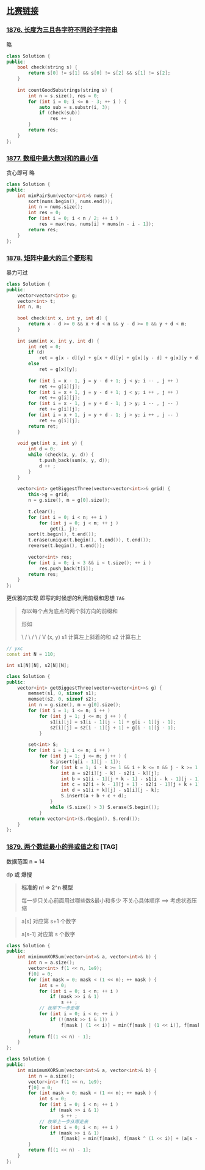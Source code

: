 ## [比赛链接](https://leetcode.cn/contest/biweekly-contest-53/)


### [1876. 长度为三且各字符不同的子字符串](https://leetcode.cn/problems/substrings-of-size-three-with-distinct-characters/)

略

```c++
class Solution {
public:
    bool check(string s) {
        return s[0] != s[1] && s[0] != s[2] && s[1] != s[2];
    }
    
    int countGoodSubstrings(string s) {
        int n = s.size(), res = 0;
        for (int i = 0; i <= n - 3; ++ i ) {
            auto sub = s.substr(i, 3);
            if (check(sub))
                res ++ ;
        }
        return res;
    }
};
```


### [1877. 数组中最大数对和的最小值](https://leetcode.cn/problems/minimize-maximum-pair-sum-in-array/)

贪心即可 略

```c++
class Solution {
public:
    int minPairSum(vector<int>& nums) {
        sort(nums.begin(), nums.end());
        int n = nums.size();
        int res = 0;
        for (int i = 0; i < n / 2; ++ i )
            res = max(res, nums[i] + nums[n - i - 1]);
        return res;
    }
};
```

### [1878. 矩阵中最大的三个菱形和](https://leetcode.cn/problems/get-biggest-three-rhombus-sums-in-a-grid/)

暴力可过

```c++
class Solution {
public:
    vector<vector<int>> g;
    vector<int> t;
    int n, m;
    
    bool check(int x, int y, int d) {
        return x - d >= 0 && x + d < n && y - d >= 0 && y + d < m;
    }
    
    int sum(int x, int y, int d) {
        int ret = 0;
        if (d)
            ret = g[x - d][y] + g[x + d][y] + g[x][y - d] + g[x][y + d];
        else
            ret = g[x][y];
        
        for (int i = x - 1, j = y - d + 1; j < y; i -- , j ++ )
            ret += g[i][j];
        for (int i = x + 1, j = y - d + 1; j < y; i ++ , j ++ )
            ret += g[i][j];
        for (int i = x - 1, j = y + d - 1; j > y; i -- , j -- )
            ret += g[i][j];
        for (int i = x + 1, j = y + d - 1; j > y; i ++ , j -- )
            ret += g[i][j];
        return ret;
    }
    
    void get(int x, int y) {
        int d = 0;
        while (check(x, y, d)) {
            t.push_back(sum(x, y, d));
            d ++ ;
        }
    }
    
    vector<int> getBiggestThree(vector<vector<int>>& grid) {
        this->g = grid;
        n = g.size(), m = g[0].size();
        
        t.clear();
        for (int i = 0; i < n; ++ i )
            for (int j = 0; j < m; ++ j )
                get(i, j);
        sort(t.begin(), t.end());
        t.erase(unique(t.begin(), t.end()), t.end());
        reverse(t.begin(), t.end());
        
        vector<int> res;
        for (int i = 0; i < 3 && i < t.size(); ++ i )
            res.push_back(t[i]);
        return res;
    }
};
```

更优雅的实现 即写的时候想的利用前缀和思想 `TAG`

> 存以每个点为底点的两个斜方向的前缀和
>
> 形如
>
>  \     /
>   \   /
>    \ /
>     V (x, y)
>    s1 计算左上斜着的和 s2 计算右上

```c++
// yxc
const int N = 110;

int s1[N][N], s2[N][N];

class Solution {
public:
    vector<int> getBiggestThree(vector<vector<int>>& g) {
        memset(s1, 0, sizeof s1);
        memset(s2, 0, sizeof s2);
        int n = g.size(), m = g[0].size();
        for (int i = 1; i <= n; i ++ )
            for (int j = 1; j <= m; j ++ ) {
                s1[i][j] = s1[i - 1][j - 1] + g[i - 1][j - 1];
                s2[i][j] = s2[i - 1][j + 1] + g[i - 1][j - 1];
            }
        
        set<int> S;
        for (int i = 1; i <= n; i ++ )
            for (int j = 1; j <= m; j ++ ) {
                S.insert(g[i - 1][j - 1]);
                for (int k = 1; i - k >= 1 && i + k <= n && j - k >= 1 && j + k <= m; k ++ ) {
                    int a = s2[i][j - k] - s2[i - k][j];
                    int b = s1[i - 1][j + k - 1] - s1[i - k - 1][j - 1];
                    int c = s2[i + k - 1][j + 1] - s2[i - 1][j + k + 1];
                    int d = s1[i + k][j] - s1[i][j - k];
                    S.insert(a + b + c + d);
                }
                while (S.size() > 3) S.erase(S.begin());
            }
        return vector<int>(S.rbegin(), S.rend());
    }
};
```

### [1879. 两个数组最小的异或值之和](https://leetcode.cn/problems/minimum-xor-sum-of-two-arrays/) [TAG]

数据范围 n = 14

dp 或 爆搜

> **标准的 n! => 2^n 模型**
>
> 每一步只关心前面用过哪些数&最小和多少 不关心具体顺序 ==> 考虑状态压缩

> a[s] 对应第 s+1 个数字
>
> a[s-1] 对应第 s 个数字

```c++
class Solution {
public:
    int minimumXORSum(vector<int>& a, vector<int>& b) {
        int n = a.size();
        vector<int> f(1 << n, 1e9);
        f[0] = 0;
        for (int mask = 0; mask < (1 << n); ++ mask ) {
            int s = 0;
            for (int i = 0; i < n; ++ i )
                if (mask >> i & 1)
                    s ++ ;
            // 枚举下一步走哪
            for (int i = 0; i < n; ++ i )
                if (!(mask >> i & 1))
                    f[mask | (1 << i)] = min(f[mask | (1 << i)], f[mask] + (a[s] ^ b[i]));
        }
        return f[(1 << n) - 1];
    }
};
```

```c++
class Solution {
public:
    int minimumXORSum(vector<int>& a, vector<int>& b) {
        int n = a.size();
        vector<int> f(1 << n, 1e9);
        f[0] = 0;
        for (int mask = 0; mask < (1 << n); ++ mask ) {
            int s = 0;
            for (int i = 0; i < n; ++ i )
                if (mask >> i & 1)
                    s ++ ;
            // 枚举上一步从哪走来
            for (int i = 0; i < n; ++ i )
                if (mask >> i & 1)
                    f[mask] = min(f[mask], f[mask ^ (1 << i)] + (a[s - 1] ^ b[i]));
        }
        return f[(1 << n) - 1];
    }
};
```
